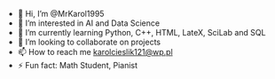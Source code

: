 - 👋 Hi, I’m @MrKarol1995
- 👀 I’m interested in AI and Data Science
- 🌱 I’m currently learning Python, C++, HTML, LateX, SciLab and SQL
- 💞️ I’m looking to collaborate on projects
- 📫 How to reach me karolcieslik121@wp.pl
- ⚡ Fun fact: Math Student, Pianist

<!---
MrKarol1995/MrKarol1995 is a ✨ special ✨ repository because its `README.md` (this file) appears on your GitHub profile.
You can click the Preview link to take a look at your changes.
--->
